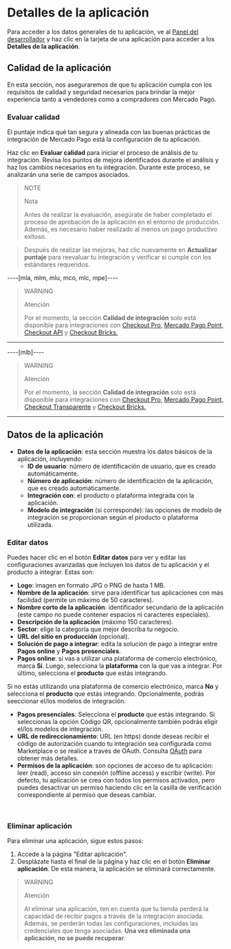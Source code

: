 # Detalles de la aplicación

Para acceder a los datos generales de tu aplicación, ve al [Panel del desarrollador](/developers/panel/app) y haz clic en la tarjeta de una aplicación para acceder a los **Detalles de la aplicación**.

## Calidad de la aplicación

En esta sección, nos aseguraremos de que tu aplicación cumpla con los requisitos de calidad y seguridad necesarios para brindar la mejor experiencia tanto a vendedores como a compradores con Mercado Pago.

### Evaluar calidad

El puntaje indica qué tan segura y alineada con las buenas prácticas de integración de Mercado Pago está la configuración de tu aplicación.

Haz clic en **Evaluar calidad** para iniciar el proceso de análisis de tu integración. Revisa los puntos de mejora identificados durante el análisis y haz los cambios necesarios en tu integración. Durante este proceso, se analizarán una serie de campos asociados.

> NOTE
>
> Nota
>
> Antes de realizar la evaluación, asegúrate de haber completado el proceso de aprobación de la aplicación en el entorno de producción. Además, es necesario haber realizado al menos un pago productivo exitoso.

> Después de realizar las mejoras, haz clic nuevamente en **Actualizar puntaje** para reevaluar tu integración y verificar si cumple con los estándares requeridos.

----[mla, mlm, mlu, mco, mlc, mpe]----

> WARNING
>
> Atención
>
> Por el momento, la sección **Calidad de integración** solo está disponible para integraciones con [Checkout Pro,](/developers/es/docs/checkout-pro/landing) [Mercado Pago Point,](/developers/es/docs/mp-point/landing) [Checkout API](/developers/es/docs/checkout-api/landing) y [Checkout Bricks.](/developers/es/docs/checkout-bricks/landing)

------------
----[mlb]----

> WARNING
>
> Atención
>
> Por el momento, la sección **Calidad de integración** solo está disponible para integraciones con [Checkout Pro,](/developers/es/docs/checkout-pro/landing) [Mercado Pago Point,](/developers/es/docs/mp-point/landing) [Checkout Transparente](/developers/es/docs/checkout-api/landing) y [Checkout Bricks.](/developers/es/docs/checkout-bricks/landing)

------------

## Datos de la aplicación

* **Datos de la aplicación**: esta sección muestra los datos básicos de la aplicación, incluyendo:
  - **ID de usuario**: número de identificación de usuario, que es creado automáticamente.
  - **Número de aplicación**: número de identificación de la aplicación, que es creado automáticamente.
  - **Integración con**: el producto o plataforma integrada con la aplicación.
  - **Modelo de integración** (si corresponde): las opciones de modelo de integración se proporcionan según el producto o plataforma utilizada.

### Editar datos

Puedes hacer clic en el botón **Editar datos** para ver y editar las configuraciones avanzadas que incluyen los datos de tu aplicación y el producto a integrar. Estas son:

* **Logo**: imagen en formato JPG o PNG de hasta 1 MB.
* **Nombre de la aplicación**: sirve para identificar tus aplicaciones con más facilidad (permite un máximo de 50 caracteres).
* **Nombre corto de la aplicación**: identificador secundario de la aplicación (este campo no puede contener espacios ni caracteres especiales).
* **Descripción de la aplicación** (máximo 150 caracteres).
* **Sector**: elige la categoría que mejor describa tu negocio.
* **URL del sitio en producción** (opcional).
* **Solución de pago a integrar**: edita la solución de pago a integrar entre **Pagos online** y **Pagos presenciales**.
* **Pagos online**: si vas a utilizar una plataforma de comercio electrónico, marca **Sí**. Luego, selecciona la **plataforma** con la que vas a integrar. Por último, selecciona el **producto** que estás integrando. 

Si no estás utilizando una plataforma de comercio electrónico, marca **No** y selecciona el **producto** que estás integrando. Opcionalmente, podrás seeccionar el/los modelos de integración.

* **Pagos presenciales**: Selecciona el **producto** que estás integrando. Si seleccionas la opción Código QR, opcionalmente también podrás eligir el/los modelos de integración.
* **URL de redireccionamiento**: URL (en https) donde deseas recibir el código de autorización cuando tu integración sea configurada como Marketplace o se realice a través de OAuth. Consulta [OAuth](/developers/es/docs/security/oauth/introduction) para obtener más detalles.
* **Permisos de la aplicación**: son opciones de acceso de tu aplicación: leer (read), acceso sin conexión (offline access) y escribir (write). Por defecto, tu aplicación se crea con todos los permisos activados, pero puedes desactivar un permiso haciendo clic en la casilla de verificación correspondiente al permiso que deseas cambiar.
</br>

### Eliminar aplicación

Para eliminar una aplicación, sigue estos pasos:

1. Accede a la página "Editar aplicación".
2. Desplázate hasta el final de la página y haz clic en el botón **Eliminar aplicación**.
De esta manera, la aplicación se eliminará correctamente.

> WARNING
>
> Atención
>
> Al eliminar una aplicación, ten en cuenta que tu tienda perderá la capacidad de recibir pagos a través de la integración asociada. Además, se perderán todas las configuraciones, incluidas las credenciales que tenga asociadas. **Una vez eliminada una aplicación, no se puede recuperar**.